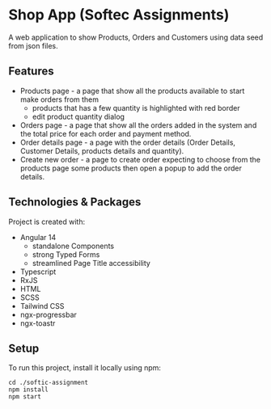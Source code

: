 # Shop App (Softec Assignments)

A web application to show Products, Orders and Customers using data seed from json files.

## Features

- Products page - a page that show all the products available to start make orders from them
  - products that has a few quantity is highlighted with red border
  - edit product quantity dialog
- Orders page - a page that show all the orders added in the system and the total price for each
  order and payment method.
- Order details page - a page with the order details (Order Details, Customer Details, products
  details and quantity).
- Create new order - a page to create order expecting to choose from the products page some products
  then open a popup to add the order details.

## Technologies & Packages

Project is created with:

- Angular 14
  - standalone Components
  - strong Typed Forms
  - streamlined Page Title accessibility
- Typescript
- RxJS
- HTML
- SCSS
- Tailwind CSS
- ngx-progressbar
- ngx-toastr


## Setup

To run this project, install it locally using npm:

```pwsh
cd ./softic-assignment
npm install
npm start
```
